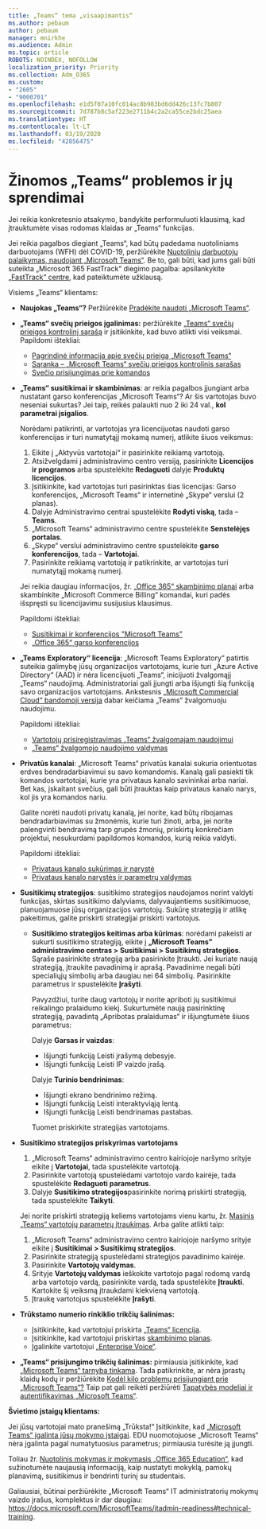 ```yaml
---
title: „Teams“ tema „visaapimantis“
ms.author: pebaum
author: pebaum
manager: mnirkhe
ms.audience: Admin
ms.topic: article
ROBOTS: NOINDEX, NOFOLLOW
localization_priority: Priority
ms.collection: Adm_O365
ms.custom:
- "2605"
- "9000701"
ms.openlocfilehash: e1d5f07a10fc014ac8b983bd6dd426c13fc7b807
ms.sourcegitcommit: 7d787b8c5af223e2711b4c2a2ca55ce2bdc25aea
ms.translationtype: HT
ms.contentlocale: lt-LT
ms.lasthandoff: 03/19/2020
ms.locfileid: "42856475"
---
```

# <a name="teams-common-issues-and-resolutions"></a>Žinomos „Teams“ problemos ir jų sprendimai

Jei reikia konkretesnio atsakymo, bandykite performuluoti klausimą, kad įtrauktumėte visas rodomas klaidas ar „Teams“ funkcijas.

Jei reikia pagalbos diegiant „Teams“, kad būtų padedama nuotoliniams darbuotojams (WFH) dėl COVID-19, peržiūrėkite [Nuotolinių darbuotojų palaikymas, naudojant „Microsoft Teams“](https://docs.microsoft.com/microsoftteams/support-remote-work-with-teams). Be to, gali būti, kad jums gali būti suteikta „Microsoft 365 FastTrack“ diegimo pagalba: apsilankykite [„FastTrack“ centre](https://www.microsoft.com/fasttrack), kad pateiktumėte užklausą.

Visiems „Teams“ klientams:

- **Naujokas „Teams“?** Peržiūrėkite [Pradėkite naudoti „Microsoft Teams“](https://docs.microsoft.com/microsoftteams/get-started-with-teams-quick-start).
- **„Teams“ svečių prieigos įgalinimas:** peržiūrėkite [„Teams“ svečių prieigos kontrolinį sąrašą](https://docs.microsoft.com/microsoftteams/guest-access-checklist) ir įsitikinkite, kad buvo atlikti visi veiksmai. Papildomi ištekliai:
    - [Pagrindinė informacija apie svečių prieigą „Microsoft Teams“](https://docs.microsoft.com/microsoftteams/guest-access)
    - [Sąranka – „Microsoft Teams“ svečių prieigos kontrolinis sąrašas](https://docs.microsoft.com/microsoftteams/guest-access-checklist)
    - [Svečio prisijungimas prie komandos](https://docs.microsoft.com/microsoftteams/guest-joins)

- **„Teams“ susitikimai ir skambinimas**: ar reikia pagalbos įjungiant arba nustatant garso konferencijas „Microsoft Teams“? Ar šis vartotojas buvo neseniai sukurtas? Jei taip, reikės palaukti nuo 2 iki 24 val., **kol parametrai įsigalios**. 

    Norėdami patikrinti, ar vartotojas yra licencijuotas naudoti garso konferencijas ir turi numatytąjį mokamą numerį, atlikite šiuos veiksmus:
    1.    Eikite į „Aktyvūs vartotojai“ ir pasirinkite reikiamą vartotoją.
    2.    Atsižvelgdami į administravimo centro versiją, pasirinkite **Licencijos ir programos** arba spustelėkite **Redaguoti** dalyje **Produktų licencijos**.
    3.    Įsitikinkite, kad vartotojas turi pasirinktas šias licencijas: Garso konferencijos, „Microsoft Teams“ ir internetinė „Skype“ verslui (2 planas).
    4.    Dalyje Administravimo centrai spustelėkite **Rodyti viską**, tada – **Teams**.
    5.    „Microsoft Teams“ administravimo centre spustelėkite **Senstelėjęs portalas**.
    6.    „Skype“ verslui administravimo centre spustelėkite **garso konferencijos**, tada – **Vartotojai**.
    7.    Pasirinkite reikiamą vartotoją ir patikrinkite, ar vartotojas turi numatytąjį mokamą numerį.
    
    Jei reikia daugiau informacijos, žr. [„Office 365“ skambinimo planai](https://docs.microsoft.com/microsoftteams/calling-plans-for-office-365) arba skambinkite „Microsoft Commerce Billing“ komandai, kuri padės išspręsti su licencijavimu susijusius klausimus.

    Papildomi ištekliai:

    - [Susitikimai ir konferencijos "Microsoft Teams"](https://docs.microsoft.com/microsoftteams/deploy-meetings-microsoft-teams-landing-page)
    - [„Office 365“ garso konferencijos](https://docs.microsoft.com/microsoftteams/audio-conferencing-in-office-365)

- **„Teams Exploratory“ licencija**: „Microsoft Teams Exploratory“ patirtis suteikia galimybę jūsų organizacijos vartotojams, kurie turi „Azure Active Directory“ (AAD) ir nėra licencijuoti „Teams“, inicijuoti žvalgomąjį „Teams“ naudojimą. Administratoriai gali įjungti arba išjungti šią funkciją savo organizacijos vartotojams. Ankstesnis [„Microsoft Commercial Cloud“ bandomoji versija](https://docs.microsoft.com/microsoftteams/iw-trial-teams) dabar keičiama „Teams“ žvalgomuoju naudojimu.

    Papildomi ištekliai:

    - [Vartotojų prisiregistravimas „Teams“ žvalgomajam naudojimui](https://docs.microsoft.com/microsoftteams/teams-exploratory#how-users-sign-up-for-the-teams-exploratory-experience)
    - [„Teams“ žvalgomojo naudojimo valdymas](https://docs.microsoft.com/microsoftteams/teams-exploratory#manage-the-teams-exploratory-experience)

- **Privatūs kanalai**: „Microsoft Teams“ privatūs kanalai sukuria orientuotas erdves bendradarbiavimui su savo komandomis. Kanalą gali pasiekti tik komandos vartotojai, kurie yra privataus kanalo savininkai arba nariai. Bet kas, įskaitant svečius, gali būti įtrauktas kaip privataus kanalo narys, kol jis yra komandos nariu.

    Galite norėti naudoti privatų kanalą, jei norite, kad būtų ribojamas bendradarbiavimas su žmonėmis, kurie turi žinoti, arba, jei norite palengvinti bendravimą tarp grupės žmonių, priskirtų konkrečiam projektui, nesukurdami papildomos komandos, kurią reikia valdyti.

    Papildomi ištekliai:
    - [Privataus kanalo sukūrimas ir narystė](https://docs.microsoft.com/microsoftteams/private-channels#private-channel-creation-and-membership)
    - [Privataus kanalo narystės ir parametrų valdymas](https://docs.microsoft.com/microsoftteams/private-channels#manage-private-channel-membership-and-settings)

- **Susitikimų strategijos**: susitikimo strategijos naudojamos norint valdyti funkcijas, skirtas susitikimo dalyviams, dalyvaujantiems susitikimuose, planuojamuose jūsų organizacijos vartotojų. Sukūrę strategiją ir atlikę pakeitimus, galite priskirti strategijai priskirti vartotojus. 
    - **Susitikimo strategijos keitimas arba kūrimas**: norėdami pakeisti ar sukurti susitikimo strategiją, eikite į **„Microsoft Teams" administravimo centras > Susitikimai > Susitikimų strategijos**. Sąraše pasirinkite strategiją arba pasirinkite Įtraukti. Jei kuriate naują strategiją, įtraukite pavadinimą ir aprašą. Pavadinime negali būti specialiųjų simbolių arba daugiau nei 64 simbolių. Pasirinkite parametrus ir spustelėkite **Įrašyti**.

        Pavyzdžiui, turite daug vartotojų ir norite apriboti jų susitikimui reikalingo pralaidumo kiekį. Sukurtumėte naują pasirinktinę strategiją, pavadintą „Apribotas pralaidumas“ ir išjungtumėte šiuos parametrus:

        Dalyje **Garsas ir vaizdas**:
        - Išjungti funkciją Leisti įrašymą debesyje.
        - Išjungti funkciją Leisti IP vaizdo įrašą.

        Dalyje **Turinio bendrinimas**:
        - Išjungti ekrano bendrinimo režimą.
        - Išjungti funkciją Leisti interaktyviąją lentą.
        - Išjungti funkciją Leisti bendrinamas pastabas.

        Tuomet priskirkite strategijas vartotojams.

- **Susitikimo strategijos priskyrimas vartotojams**

    1. „Microsoft Teams“ administravimo centro kairiojoje naršymo srityje eikite į **Vartotojai**, tada spustelėkite vartotoją.
    2. Pasirinkite vartotoją spustelėdami vartotojo vardo kairėje, tada spustelėkite **Redaguoti parametrus**.
    3. Dalyje **Susitikimo strategijos**pasirinkite norimą priskirti strategiją, tada spustelėkite **Taikyti**.

    Jei norite priskirti strategiją keliems vartotojams vienu kartu, žr. [Masinis „Teams“ vartotojų parametrų įtraukimas](https://docs.microsoft.com/microsoftteams/edit-user-settings-in-bulk). Arba galite atlikti taip:

    1. „Microsoft Teams“ administravimo centro kairiojoje naršymo srityje eikite į **Susitikimai > Susitikimų strategijos**.
    2. Pasirinkite strategiją spustelėdami strategijos pavadinimo kairėje.
    3. Pasirinkite **Vartotojų valdymas**.
    4. Srityje **Vartotojų valdymas** ieškokite vartotojo pagal rodomą vardą arba vartotojo vardą, pasirinkite vardą, tada spustelėkite **Įtraukti**. Kartokite šį veiksmą įtraukdami kiekvieną vartotoją.
    5. Įtraukę vartotojus spustelėkite **Įrašyti**.

- **Trūkstamo numerio rinkiklio trikčių šalinimas:**  

    - Įsitikinkite, kad vartotojui priskirta [„Teams“ licencija](https://docs.microsoft.com/MicrosoftTeams/assign-teams-licenses).
    - Įsitikinkite, kad vartotojui priskirtas [skambinimo planas](https://docs.microsoft.com/MicrosoftTeams/calling-plan-landing-page).
    - Įgalinkite vartotojui [„Enterprise Voice“](https://docs.microsoft.com/skypeforbusiness/skype-for-business-hybrid-solutions/plan-your-phone-system-cloud-pbx-solution/enable-users-for-enterprise-voice-online-and-phone-system-voicemail#to-enable-your-users-for-phone-system-in-office-365-voice-and-voicemail).

- **„Teams“ prisijungimo trikčių šalinimas:** pirmiausia įsitikinkite, kad [„Microsoft Teams“ tarnyba tinkama](https://admin.microsoft.com/Adminportal/Home?source=applauncher#/servicehealth). Tada patikrinkite, ar nėra įprastų klaidų kodų ir peržiūrėkite [Kodėl kilo problemų prisijungiant prie „Microsoft Teams“?](https://support.office.com/article/a02f683b-61a3-4008-9447-ee60c5593b0f)  Taip pat gali reikėti peržiūrėti [Tapatybės modeliai ir autentifikavimas „Microsoft Teams“](https://docs.microsoft.com/MicrosoftTeams/identify-models-authentication).

**Švietimo įstaigų klientams:**

Jei jūsų vartotojai mato pranešimą „Trūksta!“ Įsitikinkite, kad [„Microsoft Teams“ įgalinta jūsų mokymo įstaigai](https://docs.microsoft.com/microsoft-365/education/intune-edu-trial/enable-microsoft-teams). EDU nuomotojuose „Microsoft Teams“ nėra įgalinta pagal numatytuosius parametrus; pirmiausia turėsite ją įjungti.

Toliau žr. [Nuotolinis mokymas ir mokymasis „Office 365 Education“](https://support.office.com/article/remote-teaching-and-learning-in-office-365-education-f651ccae-7b65-478b-8366-51bb884025c4), kad sužinotumėte naujausią informaciją, kaip nustatyti mokyklą, pamokų planavimą, susitikimus ir bendrinti turinį su studentais.

Galiausiai, būtinai peržiūrėkite „Microsoft Teams“ IT administratorių mokymų vaizdo įrašus, komplektus ir dar daugiau: https://docs.microsoft.com/MicrosoftTeams/itadmin-readiness#technical-training. 
